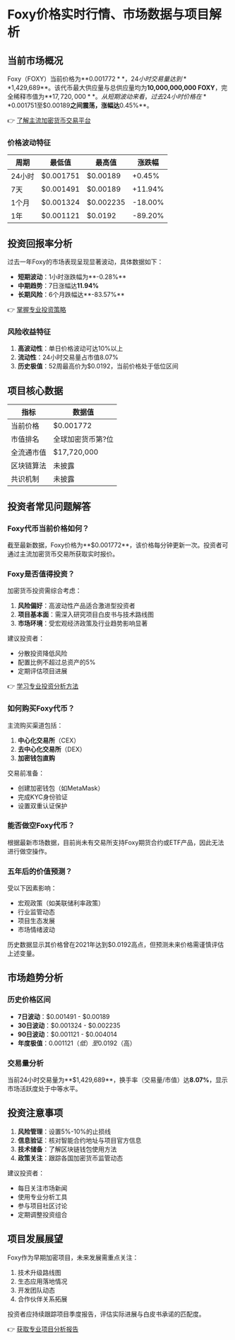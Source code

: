# Foxy价格实时行情、市场数据与项目解析

## 当前市场概况

Foxy（FOXY）当前价格为**$0.001772**，24小时交易量达到**$1,429,689**。该代币最大供应量与总供应量均为**10,000,000,000 FOXY**，完全稀释市值为**$17,720,000**。从短期波动来看，过去24小时价格在**$0.001751至$0.00189**之间震荡，涨幅达**0.45%**。

👉 [了解主流加密货币交易平台](https://bit.ly/okx_welcome)

### 价格波动特征
| 周期       | 最低值       | 最高值       | 涨跌幅    |
|------------|--------------|--------------|-----------|
| 24小时     | $0.001751    | $0.00189     | +0.45%    |
| 7天        | $0.001491    | $0.00189     | +11.94%   |
| 1个月      | $0.001324    | $0.002235    | -18.00%   |
| 1年        | $0.001121    | $0.0192      | -89.20%   |

## 投资回报率分析
过去一年Foxy的市场表现呈现显著波动，具体数据如下：
- **短期波动**：1小时涨跌幅为**-0.28%**
- **中期趋势**：7日涨幅达**11.94%**
- **长期风险**：6个月跌幅达**-83.57%**

👉 [掌握专业投资策略](https://bit.ly/okx_welcome)

### 风险收益特征
1. **高波动性**：单日价格波动可达10%以上
2. **流动性**：24小时交易量占市值8.07%
3. **历史极值**：52周最高价为$0.0192，当前价格处于低位区间

## 项目核心数据
| 指标                | 数据值              |
|---------------------|---------------------|
| 当前价格            | $0.001772           |
| 市值排名            | 全球加密货币第?位   |
| 全流通市值          | $17,720,000         |
| 区块链算法          | 未披露              |
| 共识机制            | 未披露              |

## 投资者常见问题解答

### Foxy代币当前价格如何？
截至最新数据，Foxy价格为**$0.001772**，该价格每分钟更新一次。投资者可通过主流加密货币交易所获取实时报价。

### Foxy是否值得投资？
加密货币投资需综合考虑：
1. **风险偏好**：高波动性产品适合激进型投资者
2. **项目基本面**：需深入研究项目白皮书与技术路线图
3. **市场环境**：受宏观经济政策及行业趋势影响显著

建议投资者：
- 分散投资降低风险
- 配置比例不超过总资产的5%
- 定期评估项目进展

👉 [学习专业投资分析方法](https://bit.ly/okx_welcome)

### 如何购买Foxy代币？
主流购买渠道包括：
1. **中心化交易所**（CEX）
2. **去中心化交易所**（DEX）
3. **加密钱包直购**

交易前准备：
- 创建加密钱包（如MetaMask）
- 完成KYC身份验证
- 设置双重认证保护

### 能否做空Foxy代币？
根据最新市场数据，目前尚未有交易所支持Foxy期货合约或ETF产品，因此无法进行做空操作。

### 五年后的价值预测？
受以下因素影响：
- 宏观政策（如美联储利率政策）
- 行业监管动态
- 项目生态发展
- 市场情绪波动

历史数据显示其价格曾在2021年达到$0.0192高点，但预测未来价格需谨慎评估上述变量。

## 市场趋势分析

### 历史价格区间
- **7日波动**：$0.001491 - $0.00189
- **30日波动**：$0.001324 - $0.002235
- **90日波动**：$0.001121 - $0.004014
- **年度极值**：$0.001121（低）至$0.0192（高）

### 交易量分析
当前24小时交易量为**$1,429,689**，换手率（交易量/市值）达**8.07%**，显示市场活跃度处于中等水平。

## 投资注意事项
1. **风险管理**：设置5%-10%的止损线
2. **信息验证**：核对智能合约地址与项目官方信息
3. **技术储备**：了解区块链钱包使用方法
4. **政策关注**：跟踪各国加密货币监管动态

建议投资者：
- 每日关注市场新闻
- 使用专业分析工具
- 参与项目社区讨论
- 定期调整投资组合

## 项目发展展望
Foxy作为早期加密项目，未来发展需重点关注：
1. 技术升级路线图
2. 生态应用落地情况
3. 开发团队动态
4. 合作伙伴关系拓展

投资者应持续跟踪项目季度报告，评估实际进展与白皮书承诺的匹配度。

👉 [获取专业项目分析报告](https://bit.ly/okx_welcome)